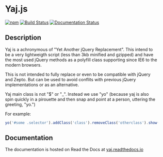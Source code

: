 # Yaj.js
[![npm](https://img.shields.io/npm/v/yaj.svg)](http://opensource.byjg.com/yaj)
[![Build Status](https://travis-ci.org/byjg/yaj.svg?branch=master)](https://travis-ci.org/byjg/yaj)
[![Documentation Status](https://readthedocs.org/projects/yaj/badge/?version=latest)](http://yaj.readthedocs.io/en/latest/?badge=latest)


## Description

Yaj is a achronymous of "Yet Another jQuery Replacement". This intend to be a very lightweigth script 
(less than 3kb minified and gzipped) and have the most used jQuery methods as a polyfill class supporting 
since IE6 to the modern browsers. 

This is not intended to fully replace or even to be compatible with jQuery and Zepto. 
But can be used to avoid conflits with previous jQuery implementations or as an alternative.  
 
Yaj main class is not "$" or "_". Instead we use "yo" (because yaj is also spin quickly in a pirouette and then snap 
and point at a person, uttering the greeting, "yo.")

For example:

```javascript
yo('#some .selector').addClass('class').removeClass('otherclass').show();
```

## Documentation

The documentation is hosted on Read the Docs at [yaj.readthedocs.io](http://yaj.readthedocs.io)

